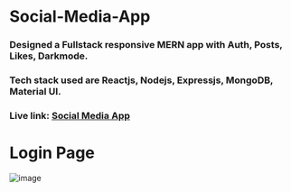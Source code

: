 # Social-Media-App

### Designed a Fullstack responsive MERN app with Auth, Posts, Likes, Darkmode.
### Tech stack used are Reactjs, Nodejs, Expressjs, MongoDB, Material UI.

### Live link: [Social Media App](https://64da16ba627060000860de5b--preeminent-wisp-e95f59.netlify.app/) 

# Login Page
![image](https://github.com/Vyshnavi-vk/Social-Media-App/assets/116080577/fc76798e-5e80-4260-bdd2-2b02c4d66309)

